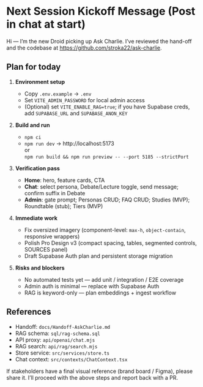 # Next Session Kickoff Message (Post in chat at start)

Hi — I’m the new Droid picking up Ask Charlie. I’ve reviewed the hand-off and the codebase at https://github.com/stroka22/ask-charlie.

## Plan for today
1) **Environment setup**
   - Copy `.env.example` → `.env`
   - Set `VITE_ADMIN_PASSWORD` for local admin access
   - (Optional) set `VITE_ENABLE_RAG=true`; if you have Supabase creds, add `SUPABASE_URL` and `SUPABASE_ANON_KEY`

2) **Build and run**
   - `npm ci`
   - `npm run dev` → http://localhost:5173  
     or  
     `npm run build && npm run preview -- --port 5185 --strictPort`

3) **Verification pass**
   - **Home**: hero, feature cards, CTA
   - **Chat**: select persona, Debate/Lecture toggle, send message; confirm suffix in Debate
   - **Admin**: gate prompt; Personas CRUD; FAQ CRUD; Studies (MVP); Roundtable (stub); Tiers (MVP)

4) **Immediate work**
   - Fix oversized imagery (component-level: `max-h`, `object-contain`, responsive wrappers)
   - Polish Pro Design v3 (compact spacing, tables, segmented controls, SOURCES panel)
   - Draft Supabase Auth plan and persistent storage migration

5) **Risks and blockers**
   - No automated tests yet — add unit / integration / E2E coverage
   - Admin auth is minimal — replace with Supabase Auth
   - RAG is keyword-only — plan embeddings + ingest workflow

## References
- Handoff: `docs/Handoff-AskCharlie.md`
- RAG schema: `sql/rag-schema.sql`
- API proxy: `api/openai/chat.mjs`
- RAG search: `api/rag/search.mjs`
- Store service: `src/services/store.ts`
- Chat context: `src/contexts/ChatContext.tsx`

If stakeholders have a final visual reference (brand board / Figma), please share it. I’ll proceed with the above steps and report back with a PR.

